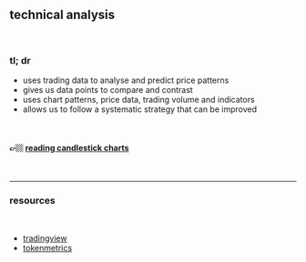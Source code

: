 ## technical analysis

<br>

### tl; dr

* uses trading data to analyse and predict price patterns
* gives us data points to compare and contrast
* uses chart patterns, price data, trading volume and indicators
* allows us to follow a systematic strategy that can be improved


<br>



#### 👉🏼 [reading candlestick charts](candlesitck_charts.md)


<br>

---

### resources

<br>

* [tradingview](https://www.tradingview.com/)
* [tokenmetrics](https://tokenmetrics.com/)



